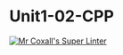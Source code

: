 # Unit1-02-CPP
[![Mr Coxall's Super Linter](https://github.com/ICS3U-C-Programming-SenaiMehari/Unit1-02-CPP/workflows/Mr%20Coxall's%20Super%20Linter/badge.svg)](https://github.com/ICS3U-C-Programming-SenaiMehari/Unit1-02-CPP/actions/)

